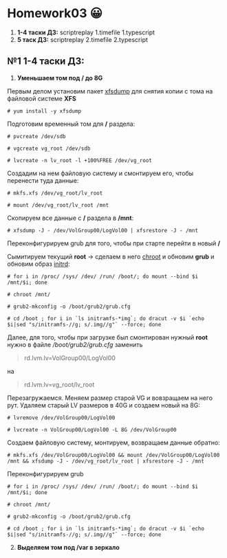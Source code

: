 # Homework03 :grinning:

1. **1-4 таски ДЗ:**
scriptreplay 1.timefile 1.typescript
1. **5 таск ДЗ:**
scriptreplay 2.timefile 2.typescript

## №1 1-4 таски ДЗ:

1. **Уменьшаем том под / до 8G**

Первым делом установим пакет [xfsdump](https://linux.die.net/man/8/xfsdump) для снятия копии с тома на файловой системе **XFS**

`# yum install -y xfsdump`
    
Подготовим временный том для **/** раздела:
   
`# pvcreate /dev/sdb`

`# vgcreate vg_root /dev/sdb`

`# lvcreate -n lv_root -l +100%FREE /dev/vg_root`

Создадим на нем файловую систему и смонтируем его, чтобы перенести туда данные:

`# mkfs.xfs /dev/vg_root/lv_root`

`# mount /dev/vg_root/lv_root /mnt`

Cкопируем все данные с **/** раздела в **/mnt**:

`# xfsdump -J - /dev/VolGroup00/LogVol00 | xfsrestore -J - /mnt`

Переконфигурируем grub для того, чтобы при старте перейти в новый **/**

Сымитируем текущий **root** -> сделаем в него [chroot](https://wiki.archlinux.org/index.php/Chroot_(%D0%A0%D1%83%D1%81%D1%81%D0%BA%D0%B8%D0%B9)) и обновим **grub** и обновим образ [initrd](https://ru.wikipedia.org/wiki/Initrd):

`# for i in /proc/ /sys/ /dev/ /run/ /boot/; do mount --bind $i /mnt/$i; done`

`# chroot /mnt/`

`# grub2-mkconfig -o /boot/grub2/grub.cfg`

```# cd /boot ; for i in `ls initramfs-*img`; do dracut -v $i `echo $i|sed "s/initramfs-//g; s/.img//g"` --force; done```

Далее, для того, чтобы при загрузке был смонтирован нужный **root** нужно в файле */boot/grub2/grub.cfg* заменить

> rd.lvm.lv=VolGroup00/LogVol00

на

> rd.lvm.lv=vg_root/lv_root

Перезагружаемся. Меняем размер старой VG и вовзращаем на него рут. Удаляем старый LV размеров в 40G и создаем новый на 8G:

`# lvremove /dev/VolGroup00/LogVol00`

`# lvcreate -n VolGroup00/LogVol00 -L 8G /dev/VolGroup00`

Создаем файловую систему, монтируем, возвращаем данные обратно:

```# mkfs.xfs /dev/VolGroup00/LogVol00 && mount /dev/VolGroup00/LogVol00 /mnt && xfsdump -J - /dev/vg_root/lv_root | xfsrestore -J - /mnt```

Переконфигурируем grub

`# for i in /proc/ /sys/ /dev/ /run/ /boot/; do mount --bind $i /mnt/$i; done`

`# chroot /mnt/`

`# grub2-mkconfig -o /boot/grub2/grub.cfg`

```# cd /boot ; for i in `ls initramfs-*img`; do dracut -v $i `echo $i|sed "s/initramfs-//g; s/.img//g"` --force; done```

2. **Выделяем том под /var в зеркало**

